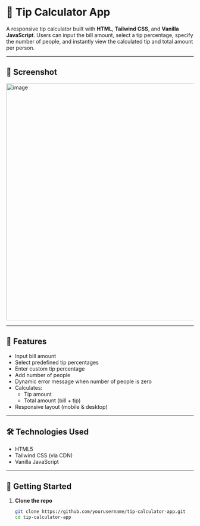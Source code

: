 # 💸 Tip Calculator App

A responsive tip calculator built with **HTML**, **Tailwind CSS**, and **Vanilla JavaScript**. Users can input the bill amount, select a tip percentage, specify the number of people, and instantly view the calculated tip and total amount per person.

---

## 📸 Screenshot

<img width="1017" height="634" alt="image" src="https://github.com/user-attachments/assets/ee56ba85-3e3d-481a-a94c-7724dbea8fb4" />


---

## 🔧 Features

- Input bill amount
- Select predefined tip percentages
- Enter custom tip percentage
- Add number of people
- Dynamic error message when number of people is zero
- Calculates:
  - Tip amount
  - Total amount (bill + tip)
- Responsive layout (mobile & desktop)

---

## 🛠 Technologies Used

- HTML5
- Tailwind CSS (via CDN)
- Vanilla JavaScript

---

## 🚀 Getting Started

1. **Clone the repo**
   ```bash
   git clone https://github.com/yourusername/tip-calculator-app.git
   cd tip-calculator-app
